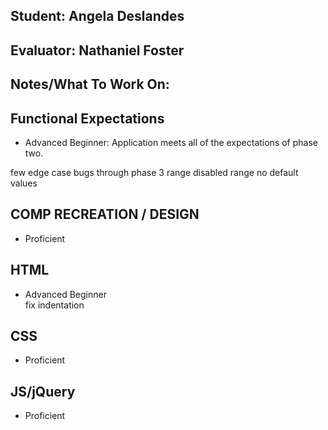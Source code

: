 ## Student: Angela Deslandes
## Evaluator: Nathaniel Foster
## Notes/What To Work On:

## Functional Expectations

* Advanced Beginner: Application meets all of the expectations of phase two.  

few edge case bugs through phase 3
range disabled
range no default values

## COMP RECREATION / DESIGN

* Proficient  


## HTML

* Advanced Beginner  
fix indentation

## CSS

* Proficient  


## JS/jQuery

* Proficient  